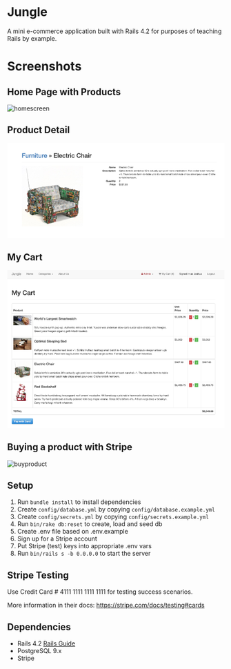 # Jungle

A mini e-commerce application built with Rails 4.2 for purposes of teaching Rails by example.

# Screenshots

## Home Page with Products

![homescreen](https://gyazo.com/1fbfca933eaba5cdae9940e785b8a89e.gif)

## Product Detail
![productdetail](https://github.com/joshbrookstone/jungle/blob/master/public/images/Screen%20Shot%202020-06-02%20at%201.59.20%20PM.png?raw=true)

## My Cart
![mycart](https://github.com/joshbrookstone/jungle/blob/master/public/images/My%20Cart.png?raw=true)

## Buying a product with Stripe
![buyproduct](https://gyazo.com/ed455779dad8e32c9b0d978f5137e745.gif)

## Setup

1. Run `bundle install` to install dependencies
2. Create `config/database.yml` by copying `config/database.example.yml`
3. Create `config/secrets.yml` by copying `config/secrets.example.yml`
4. Run `bin/rake db:reset` to create, load and seed db
5. Create .env file based on .env.example
6. Sign up for a Stripe account
7. Put Stripe (test) keys into appropriate .env vars
8. Run `bin/rails s -b 0.0.0.0` to start the server

## Stripe Testing

Use Credit Card # 4111 1111 1111 1111 for testing success scenarios.

More information in their docs: <https://stripe.com/docs/testing#cards>

## Dependencies

* Rails 4.2 [Rails Guide](http://guides.rubyonrails.org/v4.2/)
* PostgreSQL 9.x
* Stripe
